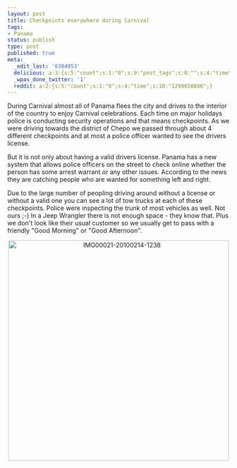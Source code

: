 ```yaml
---
layout: post
title: Checkpoints everywhere during Carnival
tags:
- Panama
status: publish
type: post
published: true
meta:
  _edit_last: '6384953'
  delicious: a:3:{s:5:"count";s:1:"0";s:9:"post_tags";s:0:"";s:4:"time";s:10:"1274536354";}
  _wpas_done_twitter: '1'
  reddit: a:2:{s:5:"count";s:1:"0";s:4:"time";s:10:"1299658848";}
---
```

During Carnival almost all of Panama flees the city and drives to the interior of the country to enjoy Carnival celebrations. Each time on major holidays police is conducting security operations and that means checkpoints. As we were driving towards the district of Chepo we passed through about 4 different checkpoints and at most a police officer wanted to see the drivers license.

But it is not only about having a valid drivers license. Panama has a new system that allows police officers on the street to check online whether the person has some arrest warrant or any other issues. According to the news they are catching people who are wanted for something left and right.

Due to the large number of peopling driving around without a license or without a valid one you can see a lot of tow trucks at each of these checkpoints. Police were inspecting the trunk of most vehicles as well. Not ours ;-) In a Jeep Wrangler there is not enough space - they know that. Plus we don't look like their usual customer so we usually get to pass with a friendly "Good Morning" or "Good Afternoon".

<div style="text-align:center;"><a href="http://www.flickr.com/photos/34665899@N00/4360107944" title="View 'IMG00021-20100214-1238' on Flickr.com"><img border="0" width="500" alt="IMG00021-20100214-1238" src="http://farm5.static.flickr.com/4062/4360107944_d468b7c8d7.jpg"></a></div>
